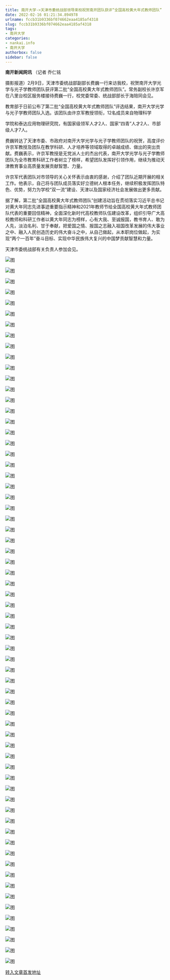 ```yaml
---
title: 南开大学->天津市委统战部领导来校祝贺南开团队获评“全国高校黄大年式教师团队” | nankai.info
date: 2022-02-16 01:21:34.894978
urlname: fccb31b9336bf074662eaa4185af4318
slug: fccb31b9336bf074662eaa4185af4318
tags: 
- 南开大学
categories:
- nankai.info
- 南开大学
authorbox: false
sidebar: false
---
```

**南开新闻网讯** （记者 乔仁铭

摄影报道）2月9日，天津市委统战部副部长费巍一行来访我校，祝贺南开大学光学与光子学教师团队获评第二批“全国高校黄大年式教师团队”。常务副校长许京军在八里台校区服务楼接待费巍一行，校党委常委、统战部部长于海陪同会见。

教育部于日前公布了第二批“全国高校黄大年式教师团队”评选结果，南开大学光学与光子学教师团队入选。该团队由许京军教授领衔，12名成员来自物理科学
<!--more-->
学院和泰达应用物理研究院，有国家级领军人才2人、国家“四青”人才2人、市部级人才7人。

费巍转达了天津市委、市政府对南开大学光学与光子学教师团队的祝贺，高度评价许京军教授及团队在教学科研、人才培养等领域取得的卓越成绩、做出的突出贡献。费巍表示，许京军教授是无党派人士的杰出代表，南开大学光学与光子学教师团队为全市教育科研工作者树立了榜样，希望团队发挥好引领作用，继续为推动天津教育事业高质量发展贡献智慧、力量。

许京军代表团队对市领导的关心关怀表示由衷的感谢，介绍了团队近期开展的相关工作。他表示，自己将与团队成员落实好立德树人根本任务，继续积极发挥团队特色、优势，努力为学校“双一流”建设、天津以及国家经济社会发展做出更多贡献。

据了解，第二批“全国高校黄大年式教师团队”创建活动旨在贯彻落实习近平总书记对黄大年同志先进事迹重要指示精神和2021年教师节给全国高校黄大年式教师团队代表的重要回信精神，全面深化新时代高校教师队伍建设改革，组织引导广大高校教师和科研工作者以黄大年同志为榜样，心有大我、至诚报国，教书育人、敢为人先，淡泊名利、甘于奉献，把爱国之情、报国之志融入祖国改革发展的伟大事业之中、融入人民创造历史的伟大奋斗之中，从自己做起，从本职岗位做起，为实现“两个一百年”奋斗目标、实现中华民族伟大复兴的中国梦贡献智慧和力量。

天津市委统战部有关负责人参加会见。

![图](http://news.nankai.edu.cn/ywsd/system/2022/02/10/g)

![图](http://news.nankai.edu.cn/ywsd/system/2022/02/10/p)

![图](http://news.nankai.edu.cn/ywsd/system/2022/02/10/j)

![图](http://news.nankai.edu.cn/ywsd/system/2022/02/10/)

![图](http://news.nankai.edu.cn/ywsd/system/2022/02/10/8)

![图](http://news.nankai.edu.cn/ywsd/system/2022/02/10/f)

![图](http://news.nankai.edu.cn/ywsd/system/2022/02/10/f)

![图](http://news.nankai.edu.cn/ywsd/system/2022/02/10/2)

![图](http://news.nankai.edu.cn/ywsd/system/2022/02/10/8)

![图](http://news.nankai.edu.cn/ywsd/system/2022/02/10/3)

![图](http://news.nankai.edu.cn/ywsd/system/2022/02/10/1)

![图](http://news.nankai.edu.cn/ywsd/system/2022/02/10/2)

![图](http://news.nankai.edu.cn/ywsd/system/2022/02/10/_)

![图](http://news.nankai.edu.cn/ywsd/system/2022/02/10/2)

![图](http://news.nankai.edu.cn/ywsd/system/2022/02/10/3)

![图](http://news.nankai.edu.cn/ywsd/system/2022/02/10/6)

![图](http://news.nankai.edu.cn/ywsd/system/2022/02/10/4)

![图](http://news.nankai.edu.cn/ywsd/system/2022/02/10/4)

![图](http://news.nankai.edu.cn/ywsd/system/2022/02/10/0)

![图](http://news.nankai.edu.cn/ywsd/system/2022/02/10/0)

![图](http://news.nankai.edu.cn/ywsd/system/2022/02/10/0)

![图](http://news.nankai.edu.cn/ywsd/system/2022/02/10/3)

![图](http://news.nankai.edu.cn/ywsd/system/2022/02/10/0)

![图](http://news.nankai.edu.cn/ywsd/system/2022/02/10/0)

![图](http://news.nankai.edu.cn/)

![图](http://news.nankai.edu.cn/ywsd/system/2022/02/10/6)

![图](http://news.nankai.edu.cn/ywsd/system/2022/02/10/4)

![图](http://news.nankai.edu.cn/ywsd/system/2022/02/10/4)

![图](http://news.nankai.edu.cn/)

![图](http://news.nankai.edu.cn/ywsd/system/2022/02/10/0)

![图](http://news.nankai.edu.cn/ywsd/system/2022/02/10/0)

![图](http://news.nankai.edu.cn/ywsd/system/2022/02/10/0)

![图](http://news.nankai.edu.cn/)

![图](http://news.nankai.edu.cn/ywsd/system/2022/02/10/3)

![图](http://news.nankai.edu.cn/ywsd/system/2022/02/10/0)

![图](http://news.nankai.edu.cn/ywsd/system/2022/02/10/0)

![图](http://news.nankai.edu.cn/)

![图](http://news.nankai.edu.cn/ywsd/system/2022/02/10/c)

![图](http://news.nankai.edu.cn/ywsd/system/2022/02/10/i)

![图](http://news.nankai.edu.cn/ywsd/system/2022/02/10/p)

![图](http://news.nankai.edu.cn/)

![图](http://news.nankai.edu.cn/ywsd/system/2022/02/10/n)

![图](http://news.nankai.edu.cn/ywsd/system/2022/02/10/c)

![图](http://news.nankai.edu.cn/ywsd/system/2022/02/10/)

![图](http://news.nankai.edu.cn/ywsd/system/2022/02/10/u)

![图](http://news.nankai.edu.cn/ywsd/system/2022/02/10/d)

![图](http://news.nankai.edu.cn/ywsd/system/2022/02/10/e)

![图](http://news.nankai.edu.cn/ywsd/system/2022/02/10/)

![图](http://news.nankai.edu.cn/ywsd/system/2022/02/10/i)

![图](http://news.nankai.edu.cn/ywsd/system/2022/02/10/a)

![图](http://news.nankai.edu.cn/ywsd/system/2022/02/10/k)

![图](http://news.nankai.edu.cn/ywsd/system/2022/02/10/n)

![图](http://news.nankai.edu.cn/ywsd/system/2022/02/10/a)

![图](http://news.nankai.edu.cn/ywsd/system/2022/02/10/n)

![图](http://news.nankai.edu.cn/ywsd/system/2022/02/10/)

![图](http://news.nankai.edu.cn/ywsd/system/2022/02/10/s)

![图](http://news.nankai.edu.cn/ywsd/system/2022/02/10/w)

![图](http://news.nankai.edu.cn/ywsd/system/2022/02/10/e)

![图](http://news.nankai.edu.cn/ywsd/system/2022/02/10/n)

![图](http://news.nankai.edu.cn/)

![图](http://news.nankai.edu.cn/)

![图](http://news.nankai.edu.cn/ywsd/system/2022/02/10/:)

![图](http://news.nankai.edu.cn/ywsd/system/2022/02/10/p)

![图](http://news.nankai.edu.cn/ywsd/system/2022/02/10/t)

![图](http://news.nankai.edu.cn/ywsd/system/2022/02/10/t)

![图](http://news.nankai.edu.cn/ywsd/system/2022/02/10/h)

[转入文章首发地址](http://news.nankai.edu.cn/ywsd/system/2022/02/10/030050239.shtml)